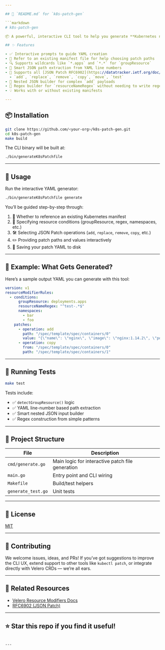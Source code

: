 ```yaml
---

## 📝 `README.md` for `k8s-patch-gen`

```markdown
# k8s-patch-gen

📦 A powerful, interactive CLI tool to help you generate **Kubernetes resource modifier YAMLs** — specifically for [Velero](https://velero.io) restore customization, with plans to support broader Kubernetes patching use cases.

## ✨ Features

- ✅ Interactive prompts to guide YAML creation
- 📜 Refer to an existing manifest file for help choosing patch paths
- 🔍 Supports wildcards like `*.apps` and `*.*` for `groupResource`
- 🎯 Smart JSON path extraction from YAML line numbers
- 🧩 Supports all [JSON Patch RFC6902](https://datatracker.ietf.org/doc/html/rfc6902) operations:
  - `add`, `replace`, `remove`, `copy`, `move`, `test`
- 🧱 Nested JSON builder for complex `add` payloads
- 🎯 Regex builder for `resourceNameRegex` without needing to write regex manually
- 💡 Works with or without existing manifests

---
```


## 📦 Installation

```bash
git clone https://github.com/<your-org>/k8s-patch-gen.git
cd k8s-patch-gen
make build
```

The CLI binary will be built at:

```bash
./bin/generateK8sPatchfile
```

---

## 🚀 Usage

Run the interactive YAML generator:

```bash
./bin/generateK8sPatchfile generate
```

You’ll be guided step-by-step through:

1. 📄 Whether to reference an existing Kubernetes manifest
2. 🧩 Specifying resource conditions (groupResource, regex, namespaces, etc.)
3. 🛠️ Selecting JSON Patch operations (`add`, `replace`, `remove`, `copy`, etc.)
4. ✏️ Providing patch paths and values interactively
5. 💾 Saving your patch YAML to disk

---

## 📘 Example: What Gets Generated?

Here’s a sample output YAML you can generate with this tool:

```yaml
version: v1
resourceModifierRules:
  - conditions:
      groupResource: deployments.apps
      resourceNameRegex: "^test-.*$"
      namespaces:
        - bar
        - foo
    patches:
      - operation: add
        path: "/spec/template/spec/containers/0"
        value: "{\"name\": \"nginx\", \"image\": \"nginx:1.14.2\", \"ports\": [{\"containerPort\": 80}]}"
      - operation: copy
        from: "/spec/template/spec/containers/0"
        path: "/spec/template/spec/containers/1"
```

---

## 🧪 Running Tests

```bash
make test
```

Tests include:

- ✅ `detectGroupResource()` logic
- ✅ YAML line-number based path extraction
- ✅ Smart nested JSON input builder
- ✅ Regex construction from simple patterns

---

## 📂 Project Structure

| File | Description |
|------|-------------|
| `cmd/generate.go` | Main logic for interactive patch file generation |
| `main.go`         | Entry point and CLI wiring |
| `Makefile`        | Build/test helpers |
| `generate_test.go`| Unit tests |

---

## 📄 License

[MIT](LICENSE)

---

## 🙌 Contributing

We welcome issues, ideas, and PRs! If you’ve got suggestions to improve the CLI UX, extend support to other tools like `kubectl patch`, or integrate directly with Velero CRDs — we’re all ears.

---

## 🔗 Related Resources

- [Velero Resource Modifiers Docs](https://velero.io/docs/)
- [RFC6902 (JSON Patch)](https://datatracker.ietf.org/doc/html/rfc6902)

---

## ⭐️ Star this repo if you find it useful!

```

---
